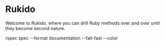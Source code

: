 # Rukido

Welcome to Rukido, where you can drill Ruby methods over and over until they become second nature.

rspec spec --format documentation --fail-fast --color

<!--
## Installation

Add this line to your application's Gemfile:

```ruby
gem 'rukido'
```

And then execute:

    $ bundle

Or install it yourself as:

    $ gem install rukido

## Usage

TODO: Write usage instructions here

## Contributing

1. Fork it ( https://github.com/[my-github-username]/rukido/fork )
2. Create your feature branch (`git checkout -b my-new-feature`)
3. Commit your changes (`git commit -am 'Add some feature'`)
4. Push to the branch (`git push origin my-new-feature`)
5. Create a new Pull Request
-->
